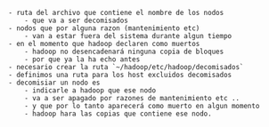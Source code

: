       - ruta del archivo que contiene el nombre de los nodos
	      - que va a ser decomisados
      - nodos que por alguna razon (mantenimiento etc)
	      - van a estar fuera del sistema durante algun tiempo
      - en el momento que hadoop declaren como muertos 
	      - hadoop no desencadenará ninguna copia de bloques
	      - por que ya la ha echo antes
      - necesario crear la ruta `~/hadoop/etc/hadoop/decomisados`
      - definimos una ruta para los host excluidos decomisados
      - decomisiar un nodo es
	      - indicarle a hadoop que ese nodo 
	      - va a ser apagado por razones de mantenimiento etc ..
	      - y que por lo tanto aparecerá como muerto en algun momento
	      - hadoop hara las copias que contiene ese nodo.